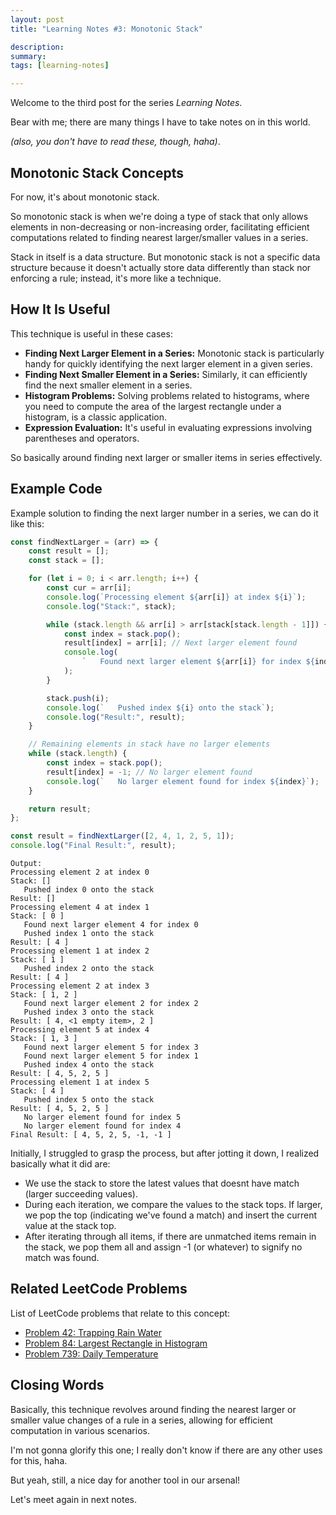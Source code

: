 ```yaml
---
layout: post
title: "Learning Notes #3: Monotonic Stack"

description:
summary:
tags: [learning-notes]

---
```


Welcome to the third post for the series *Learning Notes*.

Bear with me; there are many things I have to take notes on in this world.

*(also, you don't have to read these, though, haha)*.

## Monotonic Stack Concepts

For now, it's about monotonic stack.

So monotonic stack is when we're doing a type of stack that only allows elements in non-decreasing or non-increasing order, facilitating efficient computations related to finding nearest larger/smaller values in a series.

Stack in itself is a data structure. But monotonic stack is not a specific data structure because it doesn't actually store data differently than stack nor enforcing a rule; instead, it's more like a technique.

## How It Is Useful

This technique is useful in these cases:

- **Finding Next Larger Element in a Series:** Monotonic stack is particularly handy for quickly identifying the next larger element in a given series.
- **Finding Next Smaller Element in a Series:** Similarly, it can efficiently find the next smaller element in a series.
- **Histogram Problems:** Solving problems related to histograms, where you need to compute the area of the largest rectangle under a histogram, is a classic application.
- **Expression Evaluation:** It's useful in evaluating expressions involving parentheses and operators.

So basically around finding next larger or smaller items in series effectively.

## Example Code

Example solution to finding the next larger number in a series, we can do it like this:

```js
const findNextLarger = (arr) => {
    const result = [];
    const stack = [];

    for (let i = 0; i < arr.length; i++) {
        const cur = arr[i];
        console.log(`Processing element ${arr[i]} at index ${i}`);
        console.log("Stack:", stack);

        while (stack.length && arr[i] > arr[stack[stack.length - 1]]) {
            const index = stack.pop();
            result[index] = arr[i]; // Next larger element found
            console.log(
                `   Found next larger element ${arr[i]} for index ${index}`
            );
        }

        stack.push(i);
        console.log(`   Pushed index ${i} onto the stack`);
        console.log("Result:", result);
    }

    // Remaining elements in stack have no larger elements
    while (stack.length) {
        const index = stack.pop();
        result[index] = -1; // No larger element found
        console.log(`   No larger element found for index ${index}`);
    }

    return result;
};

const result = findNextLarger([2, 4, 1, 2, 5, 1]);
console.log("Final Result:", result);
```

```
Output:
Processing element 2 at index 0
Stack: []
   Pushed index 0 onto the stack
Result: []
Processing element 4 at index 1
Stack: [ 0 ]
   Found next larger element 4 for index 0
   Pushed index 1 onto the stack
Result: [ 4 ]
Processing element 1 at index 2
Stack: [ 1 ]
   Pushed index 2 onto the stack
Result: [ 4 ]
Processing element 2 at index 3
Stack: [ 1, 2 ]
   Found next larger element 2 for index 2
   Pushed index 3 onto the stack
Result: [ 4, <1 empty item>, 2 ]
Processing element 5 at index 4
Stack: [ 1, 3 ]
   Found next larger element 5 for index 3
   Found next larger element 5 for index 1
   Pushed index 4 onto the stack
Result: [ 4, 5, 2, 5 ]
Processing element 1 at index 5
Stack: [ 4 ]
   Pushed index 5 onto the stack
Result: [ 4, 5, 2, 5 ]
   No larger element found for index 5
   No larger element found for index 4
Final Result: [ 4, 5, 2, 5, -1, -1 ]
```

Initially, I struggled to grasp the process, but after jotting it down, I realized basically what it did are:

- We use the stack to store the latest values that doesnt have match (larger succeeding values).
- During each iteration, we compare the values to the stack tops. If larger, we pop the top (indicating we've found a match) and insert the current value at the stack top.
- After iterating through all items, if there are unmatched items remain in the stack, we pop them all and assign -1 (or whatever) to signify no match was found.

## Related LeetCode Problems

List of LeetCode problems that relate to this concept:

- [Problem 42: Trapping Rain Water](https://leetcode.com/problems/trapping-rain-water/)
- [Problem 84: Largest Rectangle in Histogram](https://leetcode.com/problems/largest-rectangle-in-histogram/)
- [Problem 739: Daily Temperature](https://leetcode.com/problems/daily-temperatures/)

## Closing Words

Basically, this technique revolves around finding the nearest larger or smaller value changes of a rule in a series, allowing for efficient computation in various scenarios.

I'm not gonna glorify this one; I really don't know if there are any other uses for this, haha.

But yeah, still, a nice day for another tool in our arsenal!

Let's meet again in next notes.

